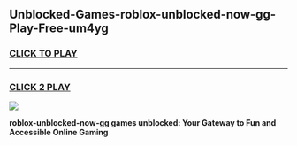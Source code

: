 
## Unblocked-Games-roblox-unblocked-now-gg-Play-Free-um4yg
<h3>
<a href="https://premium76.site?title=roblox-unblocked-now-gg&ref=20M">CLICK TO PLAY</a></h3>
<hr>

<h3>
<a href="https://premium76.site?title=roblox-unblocked-now-gg&ref=20M">CLICK 2 PLAY</a>
  
</h3>

<a href="https://premium76.site?title=roblox-unblocked-now-gg&ref=19M"><img src="https://clearcache.store/games.png"></a>


**roblox-unblocked-now-gg games unblocked: Your Gateway to Fun and Accessible Online Gaming**
